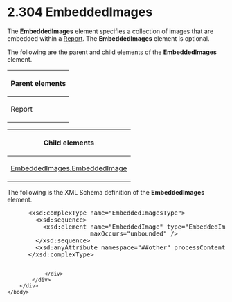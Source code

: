 <html dir="LTR" xmlns:mshelp="http://msdn.microsoft.com/mshelp" xmlns:ddue="http://ddue.schemas.microsoft.com/authoring/2003/5" xmlns:xlink="http://www.w3.org/1999/xlink" xmlns:tool="http://www.microsoft.com/tooltip">
    <head>
        <meta http-equiv="Content-Type" content="text/html; CHARSET=utf-8"></meta>
        <meta name="save" content="history"></meta>
        <title>2.304 EmbeddedImages</title>
        <xml>
            <mshelp:toctitle title="2.304 EmbeddedImages"></mshelp:toctitle>
            <mshelp:rltitle title="[MS-RDL]: EmbeddedImages"></mshelp:rltitle>
            <mshelp:keyword index="A" term="d3bd24c7-cf82-4f98-bf94-a6716af81492"></mshelp:keyword>
            <mshelp:attr name="DCSext.ContentType" value="open specification"></mshelp:attr>
            <mshelp:attr name="AssetID" value="d3bd24c7-cf82-4f98-bf94-a6716af81492"></mshelp:attr>
            <mshelp:attr name="TopicType" value="kbRef"></mshelp:attr>
            <mshelp:attr name="DCSext.Title" value="[MS-RDL]: EmbeddedImages" />
        </xml>
    </head>
    <body>
        <div id="header">
            <h1 class="heading">2.304 EmbeddedImages</h1>
        </div>
        <div id="mainSection">
            <div id="mainBody">
                <div id="allHistory" class="saveHistory"></div>
                <div id="sectionSection0" class="section" name="collapseableSection">
                    

<p>The <b>EmbeddedImages</b> element specifies a collection of
images that are embedded within a <a href="6bbaafec-020b-406c-b4e7-5e4318b616cb.html">Report</a>. The <b>EmbeddedImages</b>
element is optional.</p>

<p>The following are the parent and child elements of the <b>EmbeddedImages</b>
element.</p>

<table>
 <thead>
  <tr>
   <th>
   <p>Parent elements</p>
   </th>
  </tr>
 </thead>
 <tr>
  <td>
  <p>Report</p>
  </td>
 </tr>
</table>

<p> </p>

<table>
 <thead>
  <tr>
   <th>
   <p>Child elements</p>
   </th>
  </tr>
 </thead>
 <tr>
  <td>
  <p><a href="83ae10ed-22b5-43e6-9533-262081b2b9d8.html">EmbeddedImages.EmbeddedImage</a></p>
  </td>
 </tr>
</table>

<p>The following is the XML Schema definition of the <b>EmbeddedImages</b>
element.</p>

<dl>
<dd>
<div><pre> &lt;xsd:complexType name=&quot;EmbeddedImagesType&quot;&gt;
   &lt;xsd:sequence&gt;
     &lt;xsd:element name=&quot;EmbeddedImage&quot; type=&quot;EmbeddedImageType&quot; 
                  maxOccurs=&quot;unbounded&quot; /&gt;
   &lt;/xsd:sequence&gt;
   &lt;xsd:anyAttribute namespace=&quot;##other&quot; processContents=&quot;skip&quot; /&gt;
 &lt;/xsd:complexType&gt;
  
</pre></div>
</dd></dl>


                </div>
            </div>
        </div>
    </body>
</html>